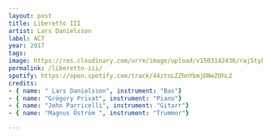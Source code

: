 ```yaml
---
layout: post
title: Liberetto III
artist: Lars Danielsson
label: ACT
year: 2017
tags: 
image: https://res.cloudinary.com/urre/image/upload/v1503142436/raj5tykbeskvgs6ylfob.jpg
permalink: /liberetto-iii/
spotify: https://open.spotify.com/track/44ztnLZZhnYbmjDNeZOhL2
credits: 
- { name: " Lars Danielsson", instrument: "Bas"}
- { name: "Grégory Privat", instrument: "Piano"}
- { name: "John Parricelli", instrument: "Gitarr"}
- { name: "Magnus Öström ", instrument: "Trummor"}

---
```



